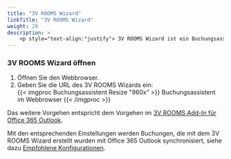 ```yaml
---
title: "3V ROOMS Wizard"
linkTitle: "3V ROOMS Wizard"
weight: 20
description: > 
    <p style="text-align:"justify"> 3V ROOMS Wizard ist ein Buchungsassistent, der eine vereinfachte Buchung von Ressourcen über den Webbrowser ermöglicht. Er ist auch für mobile Endgeräte (Tablet, Smartphone, ...) geeignet. </p>
---
```

### 3V ROOMS Wizard öffnen

1. Öffnen Sie den Webbrowser.
2. Geben Sie die URL des 3V ROOMS Wizards ein: </br>
   <!-- Wie lautet die URL? -->
    {{< imgproc Buchungsassistent Resize "960x" >}} Buchungsassistent im Webbrowser {{< /imgproc >}}

Das weitere Vorgehen entspricht dem Vorgehen im [3V ROOMS Add-In für Office 365 Outlook](3vrooms-erweiterungen/01_3vrooms_addin_o365outlook/).

Mit den entsprechenden Einstellungen werden Buchungen, die mit dem 3V ROOMS Wizard erstellt wurden mit Office 365 Outlook synchronisiert, siehe dazu [Empfohlene Konfigurationen](/3vrooms-erweiterungen/03_addin-wizard_konfigurieren/).
